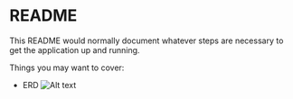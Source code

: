 # README

This README would normally document whatever steps are necessary to get the
application up and running.

Things you may want to cover:

* ERD
    ![Alt text](ERD/Roleanding.jpg?raw=true "Roleanding ERD")